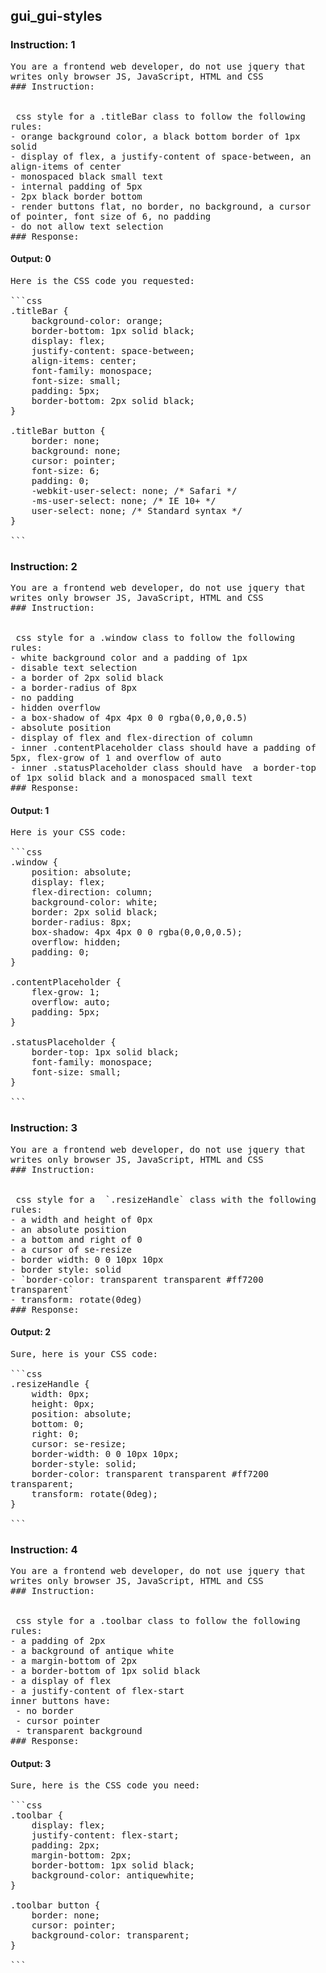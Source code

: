 ## gui_gui-styles
### Instruction: 1
<pre style='text-wrap: wrap'>You are a frontend web developer, do not use jquery that writes only browser JS, JavaScript, HTML and CSS
### Instruction:


 css style for a .titleBar class to follow the following rules:
- orange background color, a black bottom border of 1px solid
- display of flex, a justify-content of space-between, an align-items of center
- monospaced black small text
- internal padding of 5px
- 2px black border bottom
- render buttons flat, no border, no background, a cursor of pointer, font size of 6, no padding
- do not allow text selection 
### Response:
</pre>
#### Output: 0
<pre style='text-wrap: wrap'>Here is the CSS code you requested:

```css
.titleBar {
    background-color: orange;
    border-bottom: 1px solid black;
    display: flex;
    justify-content: space-between;
    align-items: center;
    font-family: monospace;
    font-size: small;
    padding: 5px;
    border-bottom: 2px solid black;
}

.titleBar button {
    border: none;
    background: none;
    cursor: pointer;
    font-size: 6;
    padding: 0;
    -webkit-user-select: none; /* Safari */
    -ms-user-select: none; /* IE 10+ */
    user-select: none; /* Standard syntax */
}

```</pre>
### Instruction: 2
<pre style='text-wrap: wrap'>You are a frontend web developer, do not use jquery that writes only browser JS, JavaScript, HTML and CSS
### Instruction:


 css style for a .window class to follow the following rules:
- white background color and a padding of 1px
- disable text selection
- a border of 2px solid black
- a border-radius of 8px
- no padding
- hidden overflow
- a box-shadow of 4px 4px 0 0 rgba(0,0,0,0.5)
- absolute position
- display of flex and flex-direction of column
- inner .contentPlaceholder class should have a padding of 5px, flex-grow of 1 and overflow of auto
- inner .statusPlaceholder class should have  a border-top of 1px solid black and a monospaced small text 
### Response:
</pre>
#### Output: 1
<pre style='text-wrap: wrap'>Here is your CSS code:

```css
.window {
    position: absolute;
    display: flex;
    flex-direction: column;
    background-color: white;
    border: 2px solid black;
    border-radius: 8px;
    box-shadow: 4px 4px 0 0 rgba(0,0,0,0.5);
    overflow: hidden;
    padding: 0;
}

.contentPlaceholder {
    flex-grow: 1;
    overflow: auto;
    padding: 5px;
}

.statusPlaceholder {
    border-top: 1px solid black;
    font-family: monospace;
    font-size: small;
}

```</pre>
### Instruction: 3
<pre style='text-wrap: wrap'>You are a frontend web developer, do not use jquery that writes only browser JS, JavaScript, HTML and CSS
### Instruction:


 css style for a  `.resizeHandle` class with the following rules:
- a width and height of 0px
- an absolute position
- a bottom and right of 0
- a cursor of se-resize
- border width: 0 0 10px 10px
- border style: solid
- `border-color: transparent transparent #ff7200 transparent`
- transform: rotate(0deg) 
### Response:
</pre>
#### Output: 2
<pre style='text-wrap: wrap'>Sure, here is your CSS code:

```css
.resizeHandle {
    width: 0px;
    height: 0px;
    position: absolute;
    bottom: 0;
    right: 0;
    cursor: se-resize;
    border-width: 0 0 10px 10px;
    border-style: solid;
    border-color: transparent transparent #ff7200 transparent;
    transform: rotate(0deg);
}

```</pre>
### Instruction: 4
<pre style='text-wrap: wrap'>You are a frontend web developer, do not use jquery that writes only browser JS, JavaScript, HTML and CSS
### Instruction:


 css style for a .toolbar class to follow the following rules:
- a padding of 2px
- a background of antique white
- a margin-bottom of 2px
- a border-bottom of 1px solid black
- a display of flex
- a justify-content of flex-start
inner buttons have:
 - no border
 - cursor pointer
 - transparent background 
### Response:
</pre>
#### Output: 3
<pre style='text-wrap: wrap'>Sure, here is the CSS code you need:

```css
.toolbar {
    display: flex;
    justify-content: flex-start;
    padding: 2px;
    margin-bottom: 2px;
    border-bottom: 1px solid black;
    background-color: antiquewhite;
}

.toolbar button {
    border: none;
    cursor: pointer;
    background-color: transparent;
}

```</pre>
